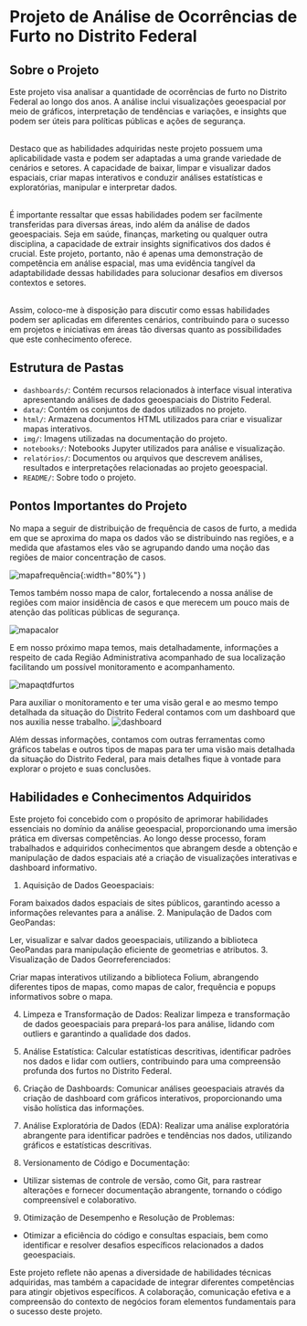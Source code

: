 
# Projeto de Análise de Ocorrências de Furto no Distrito Federal

## Sobre o Projeto

Este projeto visa analisar a quantidade de ocorrências de furto no Distrito Federal ao longo dos anos. A análise inclui visualizações geoespacial por meio de gráficos, interpretação de tendências e variações, e insights que podem ser úteis para políticas públicas e ações de segurança. <br><br>

Destaco que as habilidades adquiridas neste projeto possuem uma aplicabilidade vasta e podem ser adaptadas a uma grande variedade de cenários e setores. A capacidade de baixar, limpar e visualizar dados espaciais, criar mapas interativos e conduzir análises estatísticas e exploratórias, manipular e interpretar dados.<br><br>

É importante ressaltar que essas habilidades podem ser facilmente transferidas para diversas áreas, indo além da análise de dados geoespaciais. Seja em saúde, finanças, marketing ou qualquer outra disciplina, a capacidade de extrair insights significativos dos dados é crucial. Este projeto, portanto, não é apenas uma demonstração de competência em análise espacial, mas uma evidência tangível da adaptabilidade dessas habilidades para solucionar desafios em diversos contextos e setores.<br><br>

Assim, coloco-me à disposição para discutir como essas habilidades podem ser aplicadas em diferentes cenários, contribuindo para o sucesso em projetos e iniciativas em áreas tão diversas quanto as possibilidades que este conhecimento oferece.<br>




## Estrutura de Pastas
- `dashboards/`: Contém recursos relacionados à interface visual interativa apresentando análises de dados geoespaciais do Distrito Federal.
- `data/`: Contém os conjuntos de dados utilizados no projeto.
- `html/`: Armazena documentos HTML utilizados para criar e visualizar mapas interativos.
- `img/`: Imagens utilizadas na documentação do projeto.
- `notebooks/`: Notebooks Jupyter utilizados para análise e visualização.
- `relatórios/`: Documentos ou arquivos que descrevem análises, resultados e interpretações relacionadas ao projeto geoespacial.
- `README/`: Sobre todo o projeto.



## Pontos Importantes do Projeto

No mapa a seguir de distribuição de frequência de casos de furto, a medida em que se aproxima do mapa os dados vão se distribuindo nas regiões, e a medida que afastamos eles vão se agrupando dando uma noção das regiões de maior concentração de casos.


![mapafrequência](https://github.com/Fernandinho937/Data-Science/assets/86840722/dc74042c-888e-40e7-b94d-ffd29f7d7844){:width="80%"}
)


Temos também nosso mapa de calor, fortalecendo a nossa análise de regiões com maior insidência de casos e que merecem um pouco mais de atenção das políticas públicas de segurança.

![mapacalor](https://github.com/Fernandinho937/Data-Science/assets/86840722/aa79c629-7fa1-410e-abe9-ab4ee6dd09c3)



E em nosso próximo mapa temos, mais detalhadamente, informações a respeito de cada Região Administrativa acompanhado de sua localização facilitando um possível monitoramento e acompanhamento.

![mapaqtdfurtos](https://github.com/Fernandinho937/Data-Science/assets/86840722/75ff2fc7-2b10-45f3-8c6e-d6ccaf7fde3f)


Para auxiliar o monitoramento e ter uma visão geral e ao mesmo tempo detalhada da situação do Distrito Federal contamos com um dashboard que nos auxilia nesse trabalho.
![dashboard](https://github.com/Fernandinho937/Data-Science/assets/86840722/ac9213b4-d2be-45c7-9eff-d3b57b728053)


Além dessas informações, contamos com outras ferramentas como gráficos tabelas e outros tipos de mapas para ter uma visão mais detalhada da situação do Distrito Federal, para mais detalhes fique à vontade para explorar o projeto e suas conclusões.


## Habilidades e Conhecimentos Adquiridos

Este projeto foi concebido com o propósito de aprimorar habilidades essenciais no domínio da análise geoespacial, proporcionando uma imersão prática em diversas competências. Ao longo desse processo, foram trabalhados e adquiridos conhecimentos que abrangem desde a obtenção e manipulação de dados espaciais até a criação de visualizações interativas e dashboard informativo.

1. Aquisição de Dados Geoespaciais:

Foram baixados dados espaciais de sites públicos, garantindo acesso a informações relevantes para a análise.
2. Manipulação de Dados com GeoPandas:

Ler, visualizar e salvar dados geoespaciais, utilizando a biblioteca GeoPandas para manipulação eficiente de geometrias e atributos.
3. Visualização de Dados Georreferenciados:

Criar mapas interativos utilizando a biblioteca Folium, abrangendo diferentes tipos de mapas, como mapas de calor, frequência e popups informativos sobre o mapa.

4. Limpeza e Transformação de Dados:
Realizar limpeza e transformação de dados geoespaciais para prepará-los para análise, lidando com outliers e garantindo a qualidade dos dados.

5. Análise Estatística:
Calcular estatísticas descritivas, identificar padrões nos dados e lidar com outliers, contribuindo para uma compreensão profunda dos furtos no Distrito Federal.

6. Criação de Dashboards:
Comunicar análises geoespaciais através da criação de dashboard com gráficos interativos, proporcionando uma visão holística das informações.

7. Análise Exploratória de Dados (EDA):
Realizar uma análise exploratória abrangente para identificar padrões e tendências nos dados, utilizando gráficos e estatísticas descritivas.

8. Versionamento de Código e Documentação:
- Utilizar sistemas de controle de versão, como Git, para rastrear alterações e fornecer documentação abrangente, tornando o código compreensível e colaborativo.

9. Otimização de Desempenho e Resolução de Problemas:
- Otimizar a eficiência do código e consultas espaciais, bem como identificar e resolver desafios específicos relacionados a dados geoespaciais.

Este projeto reflete não apenas a diversidade de habilidades técnicas adquiridas, mas também a capacidade de integrar diferentes competências para atingir objetivos específicos. A colaboração, comunicação efetiva e a compreensão do contexto de negócios foram elementos fundamentais para o sucesso deste projeto.


